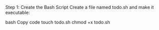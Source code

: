Step 1: Create the Bash Script
Create a file named todo.sh and make it executable:

bash
Copy code
touch todo.sh
chmod +x todo.sh
